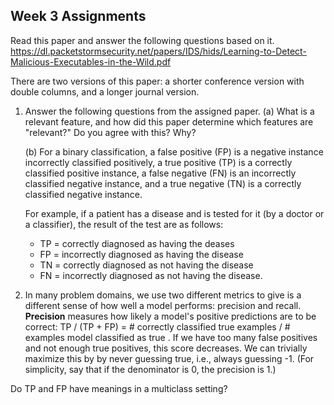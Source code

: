Week 3 Assignments 
--

Read this paper and answer the following questions based on it.
https://dl.packetstormsecurity.net/papers/IDS/hids/Learning-to-Detect-Malicious-Executables-in-the-Wild.pdf 

There are two versions of this paper: a shorter conference version with double columns, and a longer journal version. 


1.  Answer the following questions from the assigned paper.
    (a) What is a relevant feature, and how did this paper determine which features are "relevant?"  Do you agree with this?  Why?

    (b) For a binary classification, a false positive (FP) is a negative instance incorrectly classified positively, 
    a true positive (TP) is a correctly classified positive instance, a false negative (FN) is an incorrectly classified negative instance, and a true negative (TN) is a correctly classified negative instance.
    
    For example, if a patient has a disease and is tested for it (by a doctor or a classifier), the result of the test are as follows:
    * TP = correctly diagnosed as having the deases
    * FP = incorrectly diagnosed as having the disease
    * TN = correctly diagnosed as not having the disease
    * FN = incorrectly diagnosed as not having the disease.
    
 
 2.   In many problem domains, we use two different metrics to give is a different sense of how well a model performs: precision and recall.
    **Precision** measures how likely a model's positive predictions are to be correct: 
    TP / (TP + FP) = # correctly classified true examples / # examples model classified as true .  If we have too many false positives and not enough true positives, this score decreases.  We can trivially maximize this by by never guessing true, i.e., always guessing -1.  (For simplicity, say that if the denominator is 0, the precision is 1.)  
    
 Do TP and FP have meanings in a multiclass setting?
    
    
